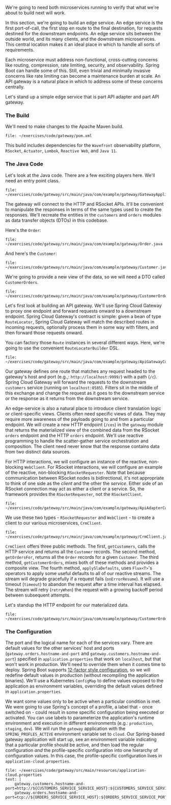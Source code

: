 We're going to need both microservices running to verify that what we're about to build next will work.

In this section, we're going to build an edge service. An edge service is the first port-of-call, the first stop en route to the final destination, for requests destined for the downstream endpoints. An edge service sits between the outside world, and its many clients, and the downstream microservices. This central location makes it an ideal place in which to handle all sorts of requirements.

Each microservice must address non-functional, cross-cutting concerns like routing, compression, rate limiting, security, and observability. Spring Boot can handle some of this. Still, even trivial and minimally invasive concerns like rate limiting can become a maintenance burden at scale. An API gateway is a natural place in which to address some of these concerns centrally.

Let's stand up a simple edge service that is part API adapter and part API gateway.

### The Build

We'll need to make changes to the Apache Maven build.

```editor:open-file
file: ~/exercises/code/gateway/pom.xml
```

This build includes dependencies for the `Wavefront` observability platform, `RSocket`, `Actuator`, `Lombok`, `Reactive Web`, and `Java 11`.

### The Java Code

Let's look at the Java code. There are a few exciting players here. We'll need an entry point class.

```editor:open-file
file: ~/exercises/code/gateway/src/main/java/com/example/gateway/GatewayApplication.java
```

The gateway will connect to the HTTP and RSocket APIs. It'll be convenient to manipulate the responses in terms of the same types used to create the responses. We'll recreate the entities in the `customers` and `orders` modules as data transfer objects (DTOs) in this codebase.

Here's the `Order`:

```editor:open-file
file: ~/exercises/code/gateway/src/main/java/com/example/gateway/Order.java
```

And here's the `Customer`:

```editor:open-file
file: ~/exercises/code/gateway/src/main/java/com/example/gateway/Customer.java
```

We're going to provide a new view of the data, so we will need a DTO called `CustomerOrders`.

```editor:open-file
file: ~/exercises/code/gateway/src/main/java/com/example/gateway/CustomerOrders.java
```

Let's first look at building an API gateway. We'll use Spring Cloud Gateway to proxy one endpoint and forward requests onward to a downstream endpoint. Spring Cloud Gateway's contract is simple: given a bean of type `RouteLocator`, Spring Cloud Gateway will match the described routes in incoming requests, optionally process them in some way with filters, and then forward those requests onward.

You can factory those `Route` instances in several different ways. Here, we're going to use the convenient `RouteLocatorBuilder` DSL.

```editor:open-file
file: ~/exercises/code/gateway/src/main/java/com/example/gateway/ApiGatewayConfiguration.java
```

Our gateway defines one route that matches any request headed to the gateway's host and port (e.g.,: `http://localhost:9999/`) with a path (`/c`). Spring Cloud Gateway will forward the requests to the downstream `customers` service (running on `localhost:8585`). Filters sit in the middle of this exchange and change the request as it goes to the downstream service or the response as it returns from the downstream service.

An edge-service is also a natural place to introduce client translation logic or client-specific views. Clients often need specific views of data. They may require more awareness of the payloads going to and from a particular endpoint. We will create a new HTTP endpoint (`/cos`) in the `gateway` module that returns the materialized view of the combined data from the RSocket `orders` endpoint and the HTTP `orders` endpoint. We'll use reactive programming to handle the scatter-gather service orchestration and composition. The client need never know that the response contains data from two distinct data sources.

For HTTP interactions, we will configure an instance of the reactive, non-blocking `WebClient`. For RSocket interactions, we will configure an example of the reactive, non-blocking `RSocketRequester`. Note that because communication between RSocket nodes is bidirectional, it's not appropriate to think of one side as the _client_ and the other the _service_. Either side of an RSocket connection may act as either a client or a service. So, the framework provides the `RSocketRequester`, not the `RSocketClient`.

```editor:open-file
file: ~/exercises/code/gateway/src/main/java/com/example/gateway/ApiAdapterConfiguration.java
```

We use these two types - `RSocketRequester` and `WebClient` - to create a client to our various microservices, `CrmClient`.

```editor:open-file
file: ~/exercises/code/gateway/src/main/java/com/example/gateway/CrmClient.java
```

`CrmClient` offers three public methods. The first, `getCustomers`, calls the HTTP service and returns all the `Customer` records. The second method, `getOrdersFor`, returns all the `Order` records for a given `Customer`. The third method, `getCustomerOrders`, mixes both of these methods and provides a composite view. The fourth method, `applySlaDefaults`, uses `Flux<T>`'s operators to apply some useful defaults to all of our reactive streams. The stream will degrade gracefully if a request fails (`onErrorResume`). It will use a timeout (`timeout`) to abandon the request after a time interval has elapsed. The stream will retry (`retryWhen`) the request with a growing backoff period between subsequent attempts.

<!-- We'll need to stand up an HTTP endpoint that people can use to get the materialized view.  -->

Let's standup the HTTP endpoint for our materialized data.

```editor:open-file
file: ~/exercises/code/gateway/src/main/java/com/example/gateway/CustomerOrdersRestController.java
```

### The Configuration

The port and the logical name for each of the services vary. There are default values for the other services' host and ports (`gateway.orders.hostname-and-port` and `gateway.customers.hostname-and-port`) specified in `application.properties` that work on `localhost`, but that won't work in production. We'll need to override them when it comes time to deploy. Spring Boot supports [12-factor style configuration](https://12factor.net/config), so we will redefine default values in production (without recompiling the application binaries). We'll use a Kubernetes `ConfigMap` to define values exposed to the application as environment variables, overriding the default values defined in `application.properties`.

We want some values only to be active when a particular condition is met. We were going to use Spring's concept of a profile, a label that - once switched on - could result in some specific configuration being executed or activated. You can use labels to parameterize the application's runtime environment and execution in different environments (e.g.: `production`, `staging`, `dev`). We will run the `gateway` application with the `SPRING_PROFLES_ACTIVE` environment variable set to `cloud`. Our Spring-based gateway application will start up, see an environment variable indicating that a particular profile should be active, and then load the regular configuration _and_ the profile-specific configuration into one hierarchy of configuration values. In this case, the profile-specific configuration lives in `application-cloud.properties`.

```editor:append-lines-to-file
file: ~/exercises/code/gateway/src/main/resources/application-cloud.properties
text: |
    gateway.customers.hostname-and-port=http://${CUSTOMERS_SERVICE_SERVICE_HOST}:${CUSTOMERS_SERVICE_SERVICE_PORT}
    gateway.orders.hostname-and-port=tcp://${ORDERS_SERVICE_SERVICE_HOST}:${ORDERS_SERVICE_SERVICE_PORT}
```

